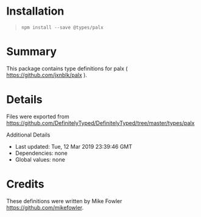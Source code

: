 # Installation
> `npm install --save @types/palx`

# Summary
This package contains type definitions for palx ( https://github.com/jxnblk/palx ).

# Details
Files were exported from https://github.com/DefinitelyTyped/DefinitelyTyped/tree/master/types/palx

Additional Details
 * Last updated: Tue, 12 Mar 2019 23:39:46 GMT
 * Dependencies: none
 * Global values: none

# Credits
These definitions were written by Mike Fowler <https://github.com/mikefowler>.
